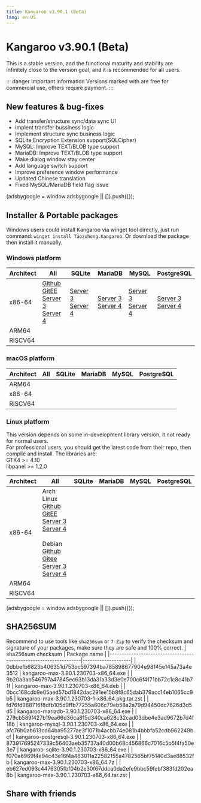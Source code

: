```yaml
---
title: Kangaroo v3.90.1 (Beta)
lang: en-US
---
```


# Kangaroo v3.90.1 (Beta)
This is a stable version, and the functional maturity and stability are infinitely close to the version goal, and it is recommended for all users.

::: danger Important information
Versions marked with <Badge text="Dev" /> <Badge text="Beta"/> are free for commercial use, others require payment.
:::


## New features & bug-fixes
- Add transfer/structure sync/data sync UI
- Implent transfer bussiness logic
- Implement structure sync business logic
- SQLite Encryption Extension support(SQLCipher)
- MySQL: Improve TEXT/BLOB type support
- MariaDB: Improve TEXT/BLOB type support
- Make dialog window stay center
- Add language switch support
- Improve preference window performance
- Updated Chinese translation
- Fixed MySQL/MariaDB field flag issue

<div>
    <script2 type="text/javascript" async="true" src="https://pagead2.googlesyndication.com/pagead/js/adsbygoogle.js" />
    <ins class="adsbygoogle"
        style="display:block; text-align:center;"
        data-ad-layout="in-article"
        data-ad-format="fluid"
        data-ad-client="ca-pub-3975819313740938"
        data-ad-slot="6760827895"></ins>
    <script2 type="text/javascript">
        (adsbygoogle = window.adsbygoogle || []).push({});
    </script2>
</div>

## Installer & Portable packages <Badge text="link expired" type="warning"/>
Windows users could install Kangaroo via winget tool directly, just run command: `winget install Taozuhong.Kangaroo`. Or download the package then install it manually.

### Windows platform
| Architect         | All               | SQLite            | MariaDB           | MySQL             | PostgreSQL        |
|-------------------|-------------------|-------------------|-------------------|-------------------|-------------------|
| x86-64            |[Github](https://github.com/dbkangaroo/kangaroo/releases/download/v3.90.1.230701/kangaroo-max-3.90.1.230703-x86_64.exe) <br/> [GitEE](https://gitee.com/dbkangaroo/kangaroo/releases/download/v3.90.1.230701/kangaroo-max-3.90.1.230703-x86_64.exe) <br/> [Server 3](https://kangaroo.awaysoft.com/downloads/v3.90.1.230703/kangaroo-max-3.90.1.230703-x86_64.exe) <br/> [Server 4](https://d4.injdk.cn/dbkangaroo/v3.90.1.230703/kangaroo-max-3.90.1.230703-x86_64.exe) | [Server 3](https://kangaroo.awaysoft.com/downloads/v3.90.1.230703/kangaroo-sqlite-3.90.1.230703-x86_64.exe) <br/> [Server 4](https://d4.injdk.cn/dbkangaroo/v3.90.1.230703/kangaroo-sqlite-3.90.1.230703-x86_64.exe) | [Server 3](https://kangaroo.awaysoft.com/downloads/v3.90.1.230703/kangaroo-mariadb-3.90.1.230703-x86_64.exe) <br/> [Server 4](https://d4.injdk.cn/dbkangaroo/v3.90.1.230703/kangaroo-mariadb-3.90.1.230703-x86_64.exe) | [Server 3](https://kangaroo.awaysoft.com/downloads/v3.90.1.230703/kangaroo-mysql-3.90.1.230703-x86_64.exe) <br/> [Server 4](https://d4.injdk.cn/dbkangaroo/v3.90.1.230703/kangaroo-mysql-3.90.1.230703-x86_64.exe) | [Server 3](https://kangaroo.awaysoft.com/downloads/v3.90.1.230703/kangaroo-postgresql-3.90.1.230703-x86_64.exe) <br/> [Server 4](https://d4.injdk.cn/dbkangaroo/v3.90.1.230703/kangaroo-postgresql-3.90.1.230703-x86_64.exe) |
| ARM64             | | | | | |
| RISCV64           | | | | | |

### macOS platform
| Architect         | All               | SQLite            | MariaDB           | MySQL             | PostgreSQL        |
|-------------------|-------------------|-------------------|-------------------|-------------------|-------------------|
| ARM64             | | | | | |
| x86-64            | | | | | |
| RISCV64           | | | | | |


### Linux platform
This version depends on some in-development library version, it not ready for normal users.<br/>
For professional users, you should get the latest code from their repo, then compile and install. The libraries are:<br/>
GTK4 >= 4.10 <br/>
libpanel >= 1.2.0

| Architect         | All               | SQLite            | MariaDB           | MySQL             | PostgreSQL        |
|-------------------|-------------------|-------------------|-------------------|-------------------|-------------------|
| x86-64            | Arch Linux<br/>[Github](https://github.com/dbkangaroo/kangaroo/releases/download/v3.90.1.230701/kangaroo-max-3.90.1.230703-1-x86_64.pkg.tar.zst) <br/> [GitEE](https://gitee.com/dbkangaroo/kangaroo/releases/download/v3.90.1.230701/kangaroo-max-3.90.1.230703-1-x86_64.pkg.tar.zst) <br/>[Server 3](https://kangaroo.awaysoft.com/downloads/v3.90.1.230703/kangaroo-max-3.90.1.230703-1-x86_64.pkg.tar.zst) <br/> [Server 4](https://d4.injdk.cn/dbkangaroo/v3.90.1.230703/kangaroo-max-3.90.1.230703-1-x86_64.pkg.tar.zst)<br/><br/> Debian<br/> [Github](https://github.com/dbkangaroo/kangaroo/releases/download/v3.90.1.230701/kangaroo-max-3.90.1.230703-x86_64.deb) <br/>[Gitee](https://gitee.com/dbkangaroo/kangaroo/releases/download/v3.90.1.230701/kangaroo-max-3.90.1.230703-x86_64.deb) <br/>[Server 3](https://kangaroo.awaysoft.com/downloads/v3.90.1.230703/kangaroo-max-3.90.1.230703-x86_64.deb) <br/>[Server 4](https://d4.injdk.cn/dbkangaroo/v3.90.1.230703/kangaroo-max-3.90.1.230703-x86_64.deb)| | | | |
| ARM64             | | | | | |
| RISCV64           | | | | | |

<div>
    <script2 type="text/javascript" async="true" src="https://pagead2.googlesyndication.com/pagead/js/adsbygoogle.js" />
    <ins class="adsbygoogle"
        style="display:block; text-align:center;"
        data-ad-layout="in-article"
        data-ad-format="fluid"
        data-ad-client="ca-pub-3975819313740938"
        data-ad-slot="6760827895"></ins>
    <script2 type="text/javascript">
        (adsbygoogle = window.adsbygoogle || []).push({});
    </script2>
</div>

## SHA256SUM
Recommend to use tools like `sha256sum` or `7-Zip` to verify the checksum and signature of your packages, make sure they are safe and 100% correct.
| sha256sum checksum                                               | Package name       |
|------------------------------------------------------------------|--------------------|
| 0dbbefb6823b406351d753bc597394ba785898677904e98145e145a73a4e3512 | kangaroo-max-3.90.1.230703-x86_64.exe           |
| 9b20a3ab546797a47845ec63b13da31a33d3e0e700c6f4171bb72c1c8c41b71f | kangaroo-max-3.90.1.230703-x86_64.deb           |
| 0bcc168cdb9e05aed57bd1842dac291ee15b8f8c65dab379acc14eb1065cc9b5 | kangaroo-max-3.90.1.230703-1-x86_64.pkg.tar.zst |
| fd76fd988716f8dfb105d9ffb77255a606c79eb58a2a79d94450dc7626d3d5d5 | kangaroo-mariadb-3.90.1.230703-x86_64.exe       |
| 279cb589f427b19ea66d36ca815d340ca628c32cad03dbe4e3ad9672b7d4f18b | kangaroo-mysql-3.90.1.230703-x86_64.exe         |
| afc76b0ab613cd64ba95277ae3f1071b4acbb74e081b4bbbfa52cdb962249bcf | kangaroo-postgresql-3.90.1.230703-x86_64.exe    |
| 873917695247339c56403aeb35737a40d00b68c456866c7016c5b5f4fa50e3e7 | kangaroo-sqlite-3.90.1.230703-x86_64.exe        |
| f070a6969f4e94c43e16f4a483011a22582155a4782565bf75140d3ae88532fb | kangaroo-max-3.90.1.230703-x86_64.7z            |
| eb627ed093c4476305fbf04b2e30f67ddca0da2efe9bbc59febf383fd202ea8b | kangaroo-max-3.90.1.230703-x86_64.tar.zst       |

## Share with friends
<social-share :networks="['facebook', 'twitter', 'whatsapp', 'telegram', 'linkedin', 'reddit', 'line', 'skype', 'pinterest']" />
